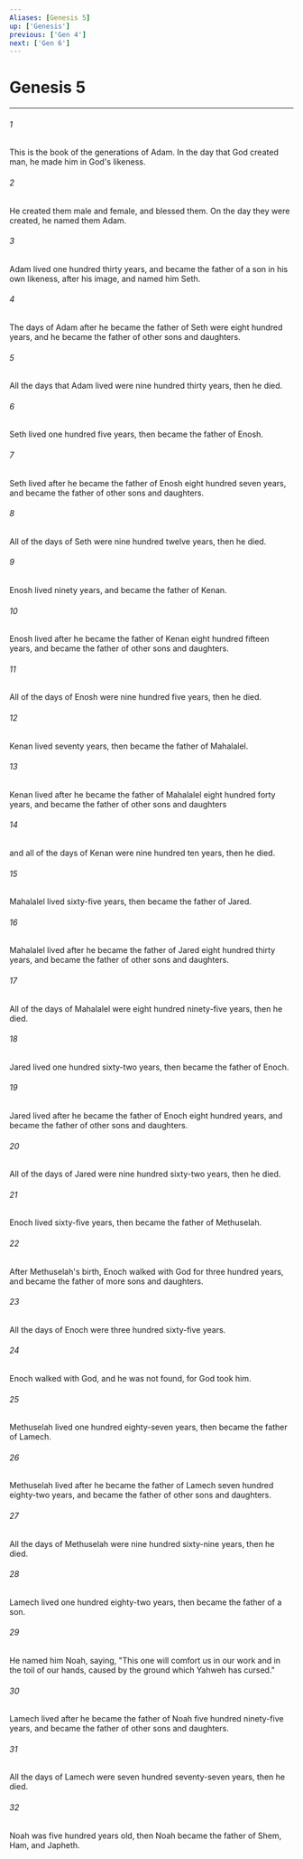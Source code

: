 ```yaml
---
Aliases: [Genesis 5]
up: ['Genesis']
previous: ['Gen 4']
next: ['Gen 6']
---
```

# Genesis 5
***





###### 1 

This is the book of the generations of Adam. In the day that God created man, he made him in God's likeness. 



###### 2 

He created them male and female, and blessed them. On the day they were created, he named them Adam. 



###### 3 

Adam lived one hundred thirty years, and became the father of a son in his own likeness, after his image, and named him Seth. 



###### 4 

The days of Adam after he became the father of Seth were eight hundred years, and he became the father of other sons and daughters. 



###### 5 

All the days that Adam lived were nine hundred thirty years, then he died. 



###### 6 

Seth lived one hundred five years, then became the father of Enosh. 



###### 7 

Seth lived after he became the father of Enosh eight hundred seven years, and became the father of other sons and daughters. 



###### 8 

All of the days of Seth were nine hundred twelve years, then he died. 



###### 9 

Enosh lived ninety years, and became the father of Kenan. 



###### 10 

Enosh lived after he became the father of Kenan eight hundred fifteen years, and became the father of other sons and daughters. 



###### 11 

All of the days of Enosh were nine hundred five years, then he died. 



###### 12 

Kenan lived seventy years, then became the father of Mahalalel. 



###### 13 

Kenan lived after he became the father of Mahalalel eight hundred forty years, and became the father of other sons and daughters 



###### 14 

and all of the days of Kenan were nine hundred ten years, then he died. 



###### 15 

Mahalalel lived sixty-five years, then became the father of Jared. 



###### 16 

Mahalalel lived after he became the father of Jared eight hundred thirty years, and became the father of other sons and daughters. 



###### 17 

All of the days of Mahalalel were eight hundred ninety-five years, then he died. 



###### 18 

Jared lived one hundred sixty-two years, then became the father of Enoch. 



###### 19 

Jared lived after he became the father of Enoch eight hundred years, and became the father of other sons and daughters. 



###### 20 

All of the days of Jared were nine hundred sixty-two years, then he died. 



###### 21 

Enoch lived sixty-five years, then became the father of Methuselah. 



###### 22 

After Methuselah's birth, Enoch walked with God for three hundred years, and became the father of more sons and daughters. 



###### 23 

All the days of Enoch were three hundred sixty-five years. 



###### 24 

Enoch walked with God, and he was not found, for God took him. 



###### 25 

Methuselah lived one hundred eighty-seven years, then became the father of Lamech. 



###### 26 

Methuselah lived after he became the father of Lamech seven hundred eighty-two years, and became the father of other sons and daughters. 



###### 27 

All the days of Methuselah were nine hundred sixty-nine years, then he died. 



###### 28 

Lamech lived one hundred eighty-two years, then became the father of a son. 



###### 29 

He named him Noah, saying, "This one will comfort us in our work and in the toil of our hands, caused by the ground which Yahweh has cursed." 



###### 30 

Lamech lived after he became the father of Noah five hundred ninety-five years, and became the father of other sons and daughters. 



###### 31 

All the days of Lamech were seven hundred seventy-seven years, then he died. 



###### 32 

Noah was five hundred years old, then Noah became the father of Shem, Ham, and Japheth.
